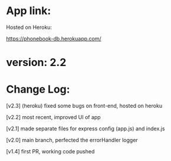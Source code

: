 # App link:
Hosted on Heroku:

https://phonebook-db.herokuapp.com/

# version: 2.2

# Change Log:

[v2.3] (heroku) fixed some bugs on front-end, hosted on heroku

[v2.2] most recent, improved UI of app

[v2.1] made separate files for express config (app.js) and index.js

[v2.0] main branch, perfected the errorHandler logger

[v1.4] first PR, working code pushed


